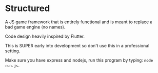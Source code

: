 # Structured
A JS game framework that is entirely functional and is meant to replace a bad game engine (no names).  
  
Code design heavily inspired by Flutter.  
  
This is SUPER early into development so don't use this in a professional setting.  
  
Make sure you have express and nodejs, run this program by typing: `node run.js`.  
